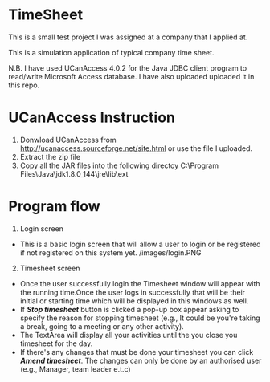 # TimeSheet
This is a small test project I was assigned at a company that I applied at.

This is a simulation application of typical company time sheet.

N.B. I have used UCanAccess 4.0.2 for the Java JDBC client program to read/write Microsoft Access database.
I have also uploaded uploaded it in this repo.

UCanAccess Instruction
======================

1. Donwload UCanAccess from http://ucanaccess.sourceforge.net/site.html or use the file I uploaded.
2. Extract the zip file
3. Copy all the JAR files into the following directoy
   C:\Program Files\Java\jdk1.8.0_144\jre\lib\ext

Program flow
============

1. Login screen
- This is a basic login screen that will allow a user to login or be registered if not registered on this system yet.
/images/login.PNG

2. Timesheet screen
- Once the user successfully login the Timesheet window will appear with the running time.Once the user logs in successfully that will be
  their initial or starting time which will be displayed in this windows as well.
- If <b><i>Stop timesheet</i></b> button is clicked a pop-up box appear asking to specify the reason for stopping timesheet (e.g., It could be
  you're taking a break, going to a meeting or any other activity).
- The TextArea will display all your activities until the you close you timesheet for the day.
- If there's any changes that must be done your timesheet you can click <b><i>Amend timesheet</i></b>. The changes can only be done by an
  authorised user (e.g., Manager, team leader e.t.c)
